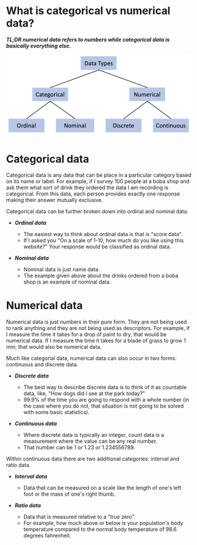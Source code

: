 # What is categorical vs numerical data?

***TL;DR numerical data refers to numbers while categorical data is basically everything else.***

![](../pages/images/catvsnum.png)

# Categorical data

Categorical data is any data that can be place in a particular category based on its name or label.
For example, if I survey 100 people at a boba shop and ask them what sort of drink they ordered the data I am recording is categorical.
From this data, each person provides exactly one response making their answer mutually exclusive.

Categorical data can be further broken down into ordinal and nominal data.

- ***Ordinal data***
  - The easiest way to think about ordinal data is that is "score data".
  - If I asked you "On a scale of 1-10, how much do you like using this website?" Your response would be classified as ordinal data.

- ***Nominal data***
  - Nominal data is just name data.
  - The example given above about the drinks ordered from a boba shop is an example of nominal data.

# Numerical data

Numerical data is just numbers in their pure form.
They are not being used to rank anything and they are not being used as descriptors.
For example, if I measure the time it takes for a drop of paint to dry, that would be numerical data.
If I measure the time it takes for a blade of grass to grow 1 mm; that would also be numerical data.

 Much like categorial data, numerical data can also occur in two forms: continuous and discrete data.

- ***Discrete data***
  - The best way to describe discrete data is to think of it as countable data, like, "How dogs did I see at the park today?"
  - 99.9% of the time you are going to respond with a whole number (in the case where you do not, that situation is not  going to be solved with some basic statistics).

- ***Continuous data***
  - Where discrete data is typically an integer, count data is a measurement where the value can be any real number.
  - That number can be 1 or 1.23 or 1.234556789.

Within continuous data there are two additional categories: interval and ratio data.

- ***Interval data***
  - Data that can be measured on a scale like the length of one's left foot or the mass of one's right thumb.

- ***Ratio data***
  - Data that is measured relative to a "true zero".
  - For example, how much above or below is your population's body temperature compared to the normal body temperature of 98.6 degrees fahrenheit.
